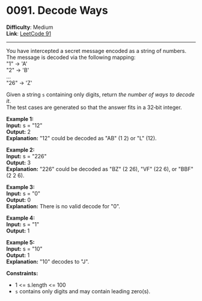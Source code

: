 # 0091. Decode Ways

**Difficulty**: Medium  
**Link**: [LeetCode 91](https://leetcode.com/problems/decode-ways/)

---

You have intercepted a secret message encoded as a string of numbers. The message is decoded via the following mapping:  
"1" -> 'A'  
"2" -> 'B'  
...  
"26" -> 'Z'  

Given a string `s` containing only digits, return *the number of ways to decode it*.  
The test cases are generated so that the answer fits in a 32‑bit integer.

**Example 1:**  
    **Input:** s = "12"  
    **Output:** 2  
    **Explanation:** "12" could be decoded as "AB" (1 2) or "L" (12).

**Example 2:**  
    **Input:** s = "226"  
    **Output:** 3  
    **Explanation:** "226" could be decoded as "BZ" (2 26), "VF" (22 6), or "BBF" (2 2 6).

**Example 3:**  
    **Input:** s = "0"  
    **Output:** 0  
    **Explanation:** There is no valid decode for "0".

**Example 4:**  
    **Input:** s = "1"  
    **Output:** 1  

**Example 5:**  
    **Input:** s = "10"  
    **Output:** 1  
    **Explanation:** "10" decodes to "J".

**Constraints:**  
- 1 <= s.length <= 100  
- `s` contains only digits and may contain leading zero(s).

